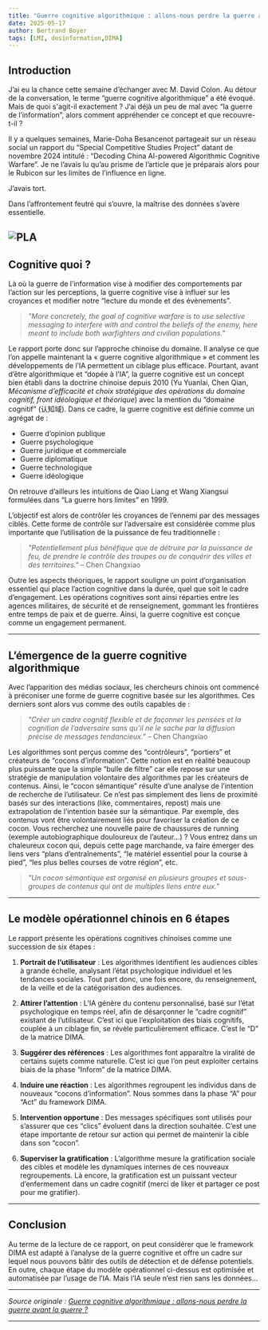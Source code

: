 ```yaml
---
title: "Guerre cognitive algorithmique : allons-nous perdre la guerre avant la guerre ?"
date: 2025-05-17
author: Bertrand Boyer 
tags: [LMI, desinformation,DIMA]
---
```


## Introduction

J’ai eu la chance cette semaine d’échanger avec M. David Colon. Au détour de la conversation, le terme “guerre cognitive algorithmique” a été évoqué. Mais de quoi s'agit-il exactement ? J’ai déjà un peu de mal avec “la guerre de l’information”, alors comment appréhender ce concept et que recouvre-t-il ?

Il y a quelques semaines, Marie-Doha Besancenot partageait sur un réseau social un rapport du “Special Competitive Studies Project” datant de novembre 2024 intitulé : “Decoding China AI-powered Algorithmic Cognitive Warfare”. Je ne l’avais lu qu’au prisme de l’article que je préparais alors pour le Rubicon sur les limites de l’influence en ligne.

J’avais tort.

Dans l’affrontement feutré qui s’ouvre, la maîtrise des données s’avère essentielle.

![PLA](/images/cog.jpeg)
---

## Cognitive quoi ?

Là où la guerre de l’information vise à modifier des comportements par l’action sur les perceptions, la guerre cognitive vise à influer sur les croyances et modifier notre “lecture du monde et des évènements”.

> *"More concretely, the goal of cognitive warfare is to use selective messaging to interfere with and control the beliefs of the enemy, here meant to include both warfighters and civilian populations."*

Le rapport porte donc sur l’approche chinoise du domaine. Il analyse ce que l’on appelle maintenant la « guerre cognitive algorithmique » et comment les développements de l’IA permettent un ciblage plus efficace. Pourtant, avant d’être algorithmique et “dopée à l’IA”, la guerre cognitive est un concept bien établi dans la doctrine chinoise depuis 2010 (Yu Yuanlai, Chen Qian, *Mécanisme d’efficacité et choix stratégique des opérations du domaine cognitif, front idéologique et théorique*) avec la mention du “domaine cognitif” (认知域). Dans ce cadre, la guerre cognitive est définie comme un agrégat de :

* Guerre d’opinion publique
* Guerre psychologique
* Guerre juridique et commerciale
* Guerre diplomatique
* Guerre technologique
* Guerre idéologique

On retrouve d’ailleurs les intuitions de Qiao Liang et Wang Xiangsui formulées dans “La guerre hors limites” en 1999.

L’objectif est alors de contrôler les croyances de l’ennemi par des messages ciblés. Cette forme de contrôle sur l’adversaire est considérée comme plus importante que l’utilisation de la puissance de feu traditionnelle :

> *"Potentiellement plus bénéfique que de détruire par la puissance de feu, de prendre le contrôle des troupes ou de conquérir des villes et des territoires."* – Chen Changxiao

Outre les aspects théoriques, le rapport souligne un point d’organisation essentiel qui place l’action cognitive dans la durée, quel que soit le cadre d’engagement. Les opérations cognitives sont ainsi réparties entre les agences militaires, de sécurité et de renseignement, gommant les frontières entre temps de paix et de guerre. Ainsi, la guerre cognitive est conçue comme un engagement permanent.

---

## L’émergence de la guerre cognitive algorithmique

Avec l’apparition des médias sociaux, les chercheurs chinois ont commencé à préconiser une forme de guerre cognitive basée sur les algorithmes. Ces derniers sont alors vus comme des outils capables de :

> *"Créer un cadre cognitif flexible et de façonner les pensées et la cognition de l’adversaire sans qu’il ne le sache par la diffusion précise de messages tendancieux."* – Chen Changxiao

Les algorithmes sont perçus comme des “contrôleurs”, “portiers” et créateurs de “cocons d’information”. Cette notion est en réalité beaucoup plus puissante que la simple “bulle de filtre” car elle repose sur une stratégie de manipulation volontaire des algorithmes par les créateurs de contenus. Ainsi, le “cocon sémantique” résulte d’une analyse de l’intention de recherche de l’utilisateur. Ce n’est pas simplement des liens de proximité basés sur des interactions (like, commentaires, repost) mais une extrapolation de l’intention basée sur la sémantique. Par exemple, des contenus vont être volontairement liés pour favoriser la création de ce cocon. Vous recherchez une nouvelle paire de chaussures de running (exemple autobiographique douloureux de l’auteur…) ? Vous entrez dans un chaleureux cocon qui, depuis cette page marchande, va faire émerger des liens vers “plans d’entraînements”, “le matériel essentiel pour la course à pied”, “les plus belles courses de votre région”, etc.

> *"Un cocon sémantique est organisé en plusieurs groupes et sous-groupes de contenus qui ont de multiples liens entre eux."*

---

## Le modèle opérationnel chinois en 6 étapes

Le rapport présente les opérations cognitives chinoises comme une succession de six étapes :

1. **Portrait de l’utilisateur** : Les algorithmes identifient les audiences cibles à grande échelle, analysant l’état psychologique individuel et les tendances sociales. Tout part donc, une fois encore, du renseignement, de la veille et de la catégorisation des audiences.

2. **Attirer l’attention** : L’IA génère du contenu personnalisé, basé sur l’état psychologique en temps réel, afin de désarçonner le “cadre cognitif” existant de l’utilisateur. C’est ici que l’exploitation des biais cognitifs, couplée à un ciblage fin, se révèle particulièrement efficace. C’est le “D” de la matrice DIMA.

3. **Suggérer des références** : Les algorithmes font apparaître la viralité de certains sujets comme naturelle. C’est ici que l’on peut exploiter certains biais de la phase “Inform” de la matrice DIMA.

4. **Induire une réaction** : Les algorithmes regroupent les individus dans de nouveaux “cocons d’information”. Nous sommes dans la phase “A” pour “Act” du framework DIMA.

5. **Intervention opportune** : Des messages spécifiques sont utilisés pour s’assurer que ces “clics” évoluent dans la direction souhaitée. C’est une étape importante de retour sur action qui permet de maintenir la cible dans son “cocon”.

6. **Superviser la gratification** : L’algorithme mesure la gratification sociale des cibles et modèle les dynamiques internes de ces nouveaux regroupements. Là encore, la gratification est un puissant vecteur d’enfermement dans un cadre cognitif (merci de liker et partager ce post pour me gratifier).

---

## Conclusion

Au terme de la lecture de ce rapport, on peut considérer que le framework DIMA est adapté à l’analyse de la guerre cognitive et offre un cadre sur lequel nous pouvons bâtir des outils de détection et de défense potentiels. En outre, chaque étape du modèle opérationnel ci-dessus est optimisée et automatisée par l’usage de l’IA. Mais l’IA seule n’est rien sans les données…

---

*Source originale : [Guerre cognitive algorithmique : allons-nous perdre la guerre avant la guerre ?](https://medium.com/@Cybart/guerre-cognitive-algorithmique-allons-nous-perdre-la-guerre-avant-la-guerre-5d77fed6f62e)*

---
